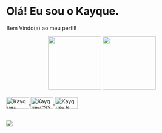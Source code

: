 <h1>Olá! Eu sou o Kayque.</h1>
<p>Bem Vindo(a) ao meu perfil!<p>

<div align="center">
  <a href="https://github.com/KayqueRodrigo">
  <img height="140px"  src="https://github-readme-stats.vercel.app/api?username=KayqueRodrigo&show_icons=true&theme=dark&include_all_commits=true&count_private=true"/>
  <img height="140px"  src="https://github-readme-stats.vercel.app/api/top-langs/?username=KayqueRodrigo&layout=compact&langs_count=7&theme=dark"/>
</div>
<div style="display: inline_block"><br>
 
  <img align="center" alt="Kayque-HTML" height="30" width="60" src="https://img.shields.io/badge/HTML-239120?style=for-the-badge&logo=html5&logoColor=white .svg">
  <img align="center" alt="Kayque-CSS" height="30" width="60" src="https://img.shields.io/badge/CSS3-1572B6?style=for-the-badge&logo=css3&logoColor=white .svg">
   <img align="center" alt="Kayque-Js" height="30" width="60" src="https://img.shields.io/badge/JavaScript-323330?style=for-the-badge&logo=javascript&logoColor=F7DF1E .svg">

</div>

<br> 

<div>

  <!--<a href = "mailto:contatorafaballerini@gmail.com"><img src="https://img.shields.io/badge/-Gmail-%23333?style=for-the-badge&logo=gmail&logoColor=white" destino ="_blank"></a>-->
  <a href="https://www.linkedin.com/in/kayquefrans/" target="_blank"><img src="https://img.shields.io/badge/LinkedIn-0077B5?style=for-the-badge&logo=linkedin&logoColor=white" target="_blank"></a>
   
</div>

